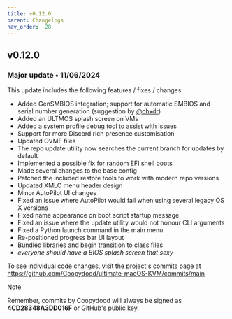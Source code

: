 ```yaml
---
title: v0.12.0
parent: Changelogs
nav_order: -28
---
```


## v0.12.0

### Major update • 11/06/2024

This update includes the following features / fixes / changes:

- Added GenSMBIOS integration; support for automatic SMBIOS and serial number generation (suggestion by [@chxdr](https://github.com/chxdr))
- Added an ULTMOS splash screen on VMs
- Added a system profile debug tool to assist with issues
- Support for more Discord rich presence customisation
- Updated OVMF files
- The repo update utility now searches the current branch for updates by default
- Implemented a possible fix for random EFI shell boots
- Made several changes to the base config
- Patched the included restore tools to work with modern repo versions
- Updated XMLC menu header design
- Minor AutoPilot UI changes
- Fixed an issue where AutoPilot would fail when using several legacy OS X versions
- Fixed name appearance on boot script startup message
- Fixed an issue where the update utility would not honour CLI arguments
- Fixed a Python launch command in the main menu
- Re-positioned progress bar UI layout
- Bundled libraries and begin transition to class files
- *everyone should have a BIOS splash screen that sexy*

To see individual code changes, visit the project's commits page at <https://github.com/Coopydood/ultimate-macOS-KVM/commits/main>

> [!NOTE]
> Remember, commits by Coopydood will always be signed as **4CD28348A3DD016F** or GitHub's public key.
